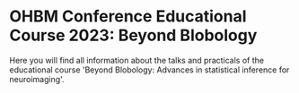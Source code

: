 # OHBM Conference Educational Course 2023: Beyond Blobology

Here you will find all information about the talks and practicals of the educational course 'Beyond Blobology: Advances in statistical inference for neuroimaging'.

